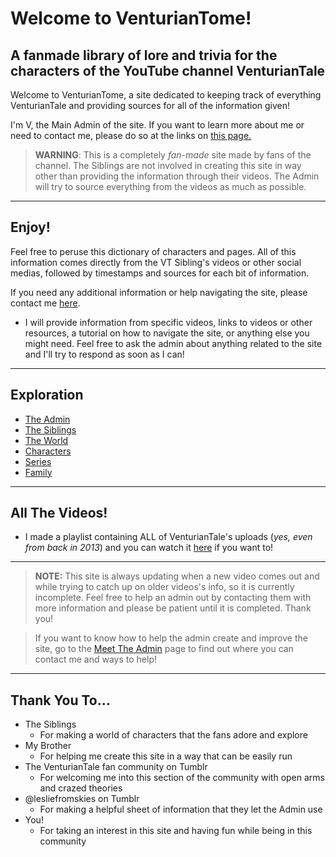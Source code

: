 # Welcome to VenturianTome!
## A fanmade library of lore and trivia for the characters of the YouTube channel VenturianTale


Welcome to VenturianTome, a site dedicated to keeping track of everything VenturianTale and providing sources for all of the information given!  

I'm V, the Main Admin of the site. If you want to learn more about me or need to contact me, please do so at the links on
[this page.](../chapter_2.md)

> **WARNING**: This is a completely *fan-made* site made by fans of the channel. The Siblings are not involved in creating this site in way other than providing the information through their videos. The Admin will try to source everything from the videos as much as possible.

----

## Enjoy!
Feel free to peruse this dictionary of characters and pages. All of this information comes directly from the VT Sibling's videos or other social medias, followed by timestamps and sources for each bit of information. 

If you need any additional information or help navigating the site, please contact me [here](../chapter_2.md).
- I will provide information from specific videos, links to videos or other resources, a tutorial on how to navigate the site, or anything else you might need.
Feel free to ask the admin about anything related to the site and I'll try to respond as soon as I can!

----

## Exploration
- [The Admin](../chapter_2.md)
- [The Siblings](../chapter_3.md)
- [The World](../chapter_4.md)
- [Characters](../chapter_5.md)
- [Series](../chapter_6.md)
- [Family](../chapter_7.md)

----

## All The Videos!
- I made a playlist containing ALL of VenturianTale's uploads \(*yes, even from back in 2013*) and you can watch it [here](https://www.youtube.com/playlist?list=PLwljWXtmIKiR6RCrbGztF5LhGXAEF7pX_) if you want to!

----

> **NOTE:** This site is always updating when a new video comes out and while trying to catch up on older videos's info, so it is currently incomplete. Feel free to help an admin out by contacting them with more information and please be patient until it is completed. Thank you!

> If you want to know how to help the admin create and improve the site, go to the [Meet The Admin](../chapter_2.md) page to find out where you can contact me and ways to help!

----

## Thank You To...
- The Siblings
  - For making a world of characters that the fans adore and explore
- My Brother
  - For helping me create this site in a way that can be easily run
- The VenturianTale fan community on Tumblr
  - For welcoming me into this section of the community with open arms and crazed theories
- @lesliefromskies on Tumblr
  - For making a helpful sheet of information that they let the Admin use
- You!
  - For taking an interest in this site and having fun while being in this community